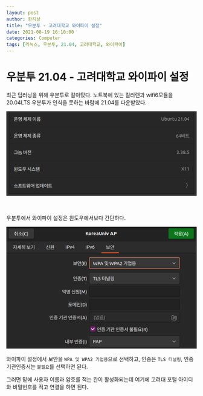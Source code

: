 ```yaml
---
layout: post
author: 한지상
title: "우분투 - 고려대학교 와이파이 설정"
date: 2021-08-19 16:10:00
categories: Computer
tags: [리눅스, 우분투, 21.04, 고려대학교, 와이파이]
---
```


# 우분투 21.04 - 고려대학교 와이파이 설정

최근 딥러닝을 위해 우분투로 갈아탔다. 노트북에 있는 킬러랜과 wifi6모듈을 20.04LTS 우분투가 인식을 못하는 바람에 21.04를 다운받았다.  

![](/assets/ubuntu.png)

<br>

우분투에서 와이파이 설정은 윈도우에서보다 간단하다.

![](/assets/wifi.png)

와이파이 설정에서 보안을 `WPA 및 WPA2 기업용`으로 선택하고, 인증은 `TLS 터널링`, 인증기관인증서는 `불필요`를 선택하면 된다.  

그러면 밑에 사용자 이름과 암호를 적는 칸이 활성화되는데 여기에 고려대 포털 아이디와 비밀번호를 적고 연결을 하면 된다.